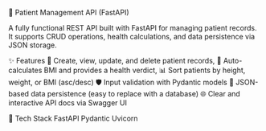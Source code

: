 🏥 Patient Management API (FastAPI)

A fully functional REST API built with FastAPI for managing patient records.
It supports CRUD operations, health calculations, and data persistence via JSON storage.

✨ Features
📌 Create, view, update, and delete patient records,
🧮 Auto-calculates BMI and provides a health verdict,
📊 Sort patients by height, weight, or BMI (asc/desc)
🛡️ Input validation with Pydantic models
💾 JSON-based data persistence (easy to replace with a database)
🌐 Clear and interactive API docs via Swagger UI

🚀 Tech Stack
FastAPI
Pydantic
Uvicorn
